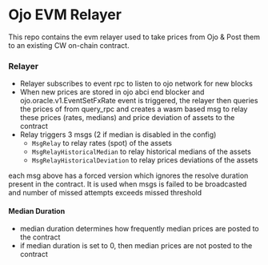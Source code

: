 # Ojo EVM Relayer

This repo contains the evm relayer used to take prices from Ojo & Post them to an existing CW on-chain contract.

### Relayer
- Relayer subscribes to event rpc to listen to ojo network for new blocks
- When new prices are stored in ojo abci end blocker and ojo.oracle.v1.EventSetFxRate event is triggered, the relayer then queries the prices of from query_rpc and creates a wasm based msg to relay these prices (rates, medians) and price deviation of assets  to the contract
- Relay triggers 3 msgs (2 if median is disabled in the config) 
  - ```MsgRelay``` to relay rates (spot) of the assets
  - ```MsgRelayHistoricalMedian``` to relay historical medians of the assets
  - ```MsgRelayHistoricalDeviation``` to relay prices deviations of the assets

each msg above has a forced version which ignores the resolve duration present in the contract. It is used when msgs is failed to be broadcasted and number of missed attempts exceeds missed threshold  

#### Median Duration
- median duration determines how frequently median prices are posted to the contract
- if median duration is set to 0, then median prices are not posted to the contract